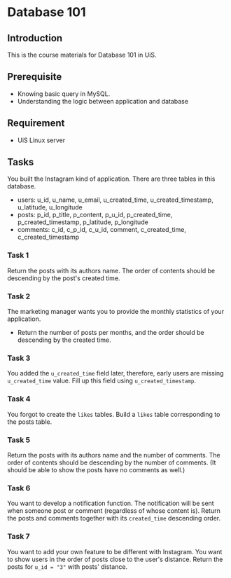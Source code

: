 # Database 101
## Introduction
This is the course materials for Database 101 in UiS.

## Prerequisite
- Knowing basic query in MySQL.
- Understanding the logic between application and database

## Requirement
- UiS Linux server

## Tasks

You built the Instagram kind of application. There are three tables in this database.
- users: u_id, u_name, u_email, u_created_time, u_created_timestamp, u_latitude, u_longitude
- posts: p_id, p_title, p_content, p_u_id, p_created_time, p_created_timestamp, p_latitude, p_longitude
- comments: c_id, c_p_id, c_u_id, comment, c_created_time, c_created_timestamp



### Task 1
Return the posts with its authors name. The order of contents should be descending by the post's created time.
### Task 2
The marketing manager wants you to provide the monthly statistics of your application.
- Return the number of posts per months, and the order should be descending by the created time.

### Task 3
You added the `u_created_time` field later, therefore, early users are missing `u_created_time` value. Fill up this field using `u_created_timestamp`.

### Task 4
You forgot to create the `likes` tables. Build a `likes` table corresponding to the posts table.

### Task 5
Return the posts with its authors name and the number of comments. The order of contents should be descending by the number of comments. (It should be able to show the posts have no comments as well.)

### Task 6
You want to develop a notification function. The notification will be sent when someone post or comment (regardless of whose content is). Return the posts and comments together with its `created_time` descending order.

### Task 7
You want to add your own feature to be different with Instagram. You want to show users in the order of posts close to the user's distance. Return the posts for `u_id = "3"` with posts' distance.
